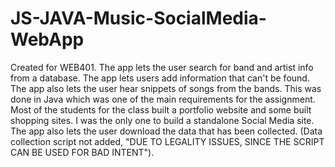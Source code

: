 # JS-JAVA-Music-SocialMedia-WebApp
Created for WEB401. The app lets the user search for band and artist info from a database. The app lets users add information that can't be found. The app also lets the user hear snippets of songs from the bands. This was done in Java which was one of the main requirements for the assignment. Most of the students for the class built a portfolio website and some built shopping sites. I was the only one to build a standalone Social Media site. The app also lets the user download the data that has been collected. (Data collection script not added, "DUE TO LEGALITY ISSUES, SINCE THE SCRIPT CAN BE USED FOR BAD INTENT").
